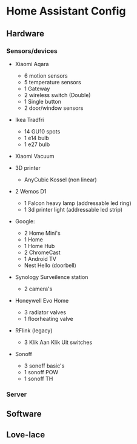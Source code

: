# Home Assistant Config

## Hardware
### Sensors/devices
 - Xiaomi Aqara
   - 6 motion sensors
   - 5 temperature sensors
   - 1 Gateway
   - 2 wireless switch (Double)
   - 1 Single button
   - 2 door/window sensors

 - Ikea Tradfri
   - 14 GU10 spots 
   - 1 e14 bulb
   - 1 e27 bulb

 - Xiaomi Vacuum
 
 - 3D printer
   - AnyCubic Kossel (non linear)

 - 2 Wemos D1
   - 1 Falcon heavy lamp (addressable led ring)
   - 1 3d printer light (addressable led strip)

 - Google:
   - 2 Home Mini's
   - 1 Home
   - 1 Home Hub
   - 2 ChromeCast
   - 1 Android TV
   - Nest Hello (doorbell)
 
 - Synology Surveilence station
   - 2 camera's

 - Honeywell Evo Home
   - 3 radiator valves
   - 1 floorheating valve
 
 - RFlink (legacy)
   - 3 Klik Aan Klik Uit switches
 
 - Sonoff
   - 3 sonoff basic's
   - 1 sonoff POW
   - 1 sonoff TH
### Server

## Software

## Love-lace